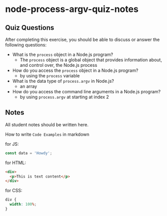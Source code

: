 # node-process-argv-quiz-notes

## Quiz Questions

After completing this exercise, you should be able to discuss or answer the following questions:

- What is the `process` object in a Node.js program?
  - The `process` object is a global object that provides information about, and control over, the Node.js process
- How do you access the `process` object in a Node.js program?
  - by using the `process` variable
- What is the data type of `process.argv` in Node.js?
  - an array
- How do you access the command line arguments in a Node.js program?
  - by using `process.argv` at starting at index 2

## Notes

All student notes should be written here.

How to write `Code Examples` in markdown

for JS:

```javascript
const data = 'Howdy';
```

for HTML:

```html
<div>
  <p>This is text content</p>
</div>
```

for CSS:

```css
div {
  width: 100%;
}
```
